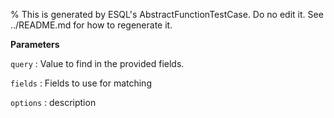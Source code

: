 % This is generated by ESQL's AbstractFunctionTestCase. Do no edit it. See ../README.md for how to regenerate it.

**Parameters**

`query`
:   Value to find in the provided fields.

`fields`
:   Fields to use for matching

`options`
:   description

